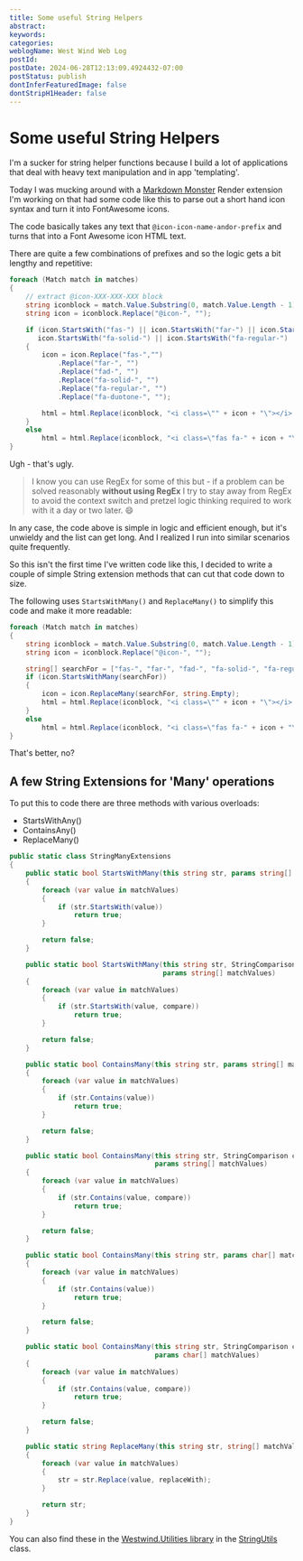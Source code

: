 ```yaml
---
title: Some useful String Helpers
abstract: 
keywords: 
categories: 
weblogName: West Wind Web Log
postId: 
postDate: 2024-06-28T12:13:09.4924432-07:00
postStatus: publish
dontInferFeaturedImage: false
dontStripH1Header: false
---
```

# Some useful String Helpers

I'm a sucker for string helper functions because I build a lot of applications that deal with heavy text manipulation and in app 'templating'. 

Today I was mucking around with a [Markdown Monster](https://markdownmonster.west-wind.com/) Render extension I'm working on that had some code like this to parse out a short hand icon syntax and turn it into FontAwesome icons.

The code basically takes any text that `@icon-icon-name-andor-prefix` and turns that into a Font Awesome icon HTML text.

There are quite a few combinations of prefixes and so the logic gets a bit lengthy and repetitive:

```csharp
foreach (Match match in matches)
{
    // extract @icon-XXX-XXX-XXX block
    string iconblock = match.Value.Substring(0, match.Value.Length - 1);
    string icon = iconblock.Replace("@icon-", "");

    if (icon.StartsWith("fas-") || icon.StartsWith("far-") || icon.StartsWith("fab-") ||
       icon.StartsWith("fa-solid-") || icon.StartsWith("fa-regular-") || icon.StartsWith("fa-duotone-"))
    {
        icon = icon.Replace("fas-","")
            .Replace("far-", "")
            .Replace("fad-", "")
            .Replace("fa-solid-", "")
            .Replace("fa-regular-", "")
            .Replace("fa-duotone-", "");

        html = html.Replace(iconblock, "<i class=\"" + icon + "\"></i> ");
    }
    else
        html = html.Replace(iconblock, "<i class=\"fas fa-" + icon + "\"></i> ");
}
```

Ugh - that's ugly. 

> I know you can use RegEx for some of this but - if a problem can be solved reasonably **without using RegEx** I try to stay away from RegEx to avoid the context switch and pretzel logic thinking required to work with it a day or two later. 😄

In any case, the code above is simple in logic and efficient enough, but it's unwieldy and the list can get long. And I realized I run into similar scenarios quite frequently.

So this isn't the first time I've written code like this, I decided to write a couple of simple String extension methods that can cut that code down to size. 

The following uses `StartsWithMany()` and `ReplaceMany()` to simplify this code and make it more readable:

```csharp
foreach (Match match in matches)
{
    string iconblock = match.Value.Substring(0, match.Value.Length - 1);
    string icon = iconblock.Replace("@icon-", "");

    string[] searchFor = ["fas-", "far-", "fad-", "fa-solid-", "fa-regular-", "fa-duotone-"];
    if (icon.StartsWithMany(searchFor))
    {
        icon = icon.ReplaceMany(searchFor, string.Empty);
        html = html.Replace(iconblock, "<i class=\"" + icon + "\"></i> ");
    }
    else
        html = html.Replace(iconblock, "<i class=\"fas fa-" + icon + "\"></i> ");
}
```

That's better, no?

## A few String Extensions for 'Many' operations
To put this to code there are three methods with various overloads:


* StartsWithAny()
* ContainsAny()
* ReplaceMany()


```csharp
public static class StringManyExtensions
{
    public static bool StartsWithMany(this string str, params string[] matchValues)
    {
        foreach (var value in matchValues)
        {
            if (str.StartsWith(value))
                return true;
        }

        return false;
    }

    public static bool StartsWithMany(this string str, StringComparison compare,
                                      params string[] matchValues)
    {
        foreach (var value in matchValues)
        {
            if (str.StartsWith(value, compare))
                return true;
        }

        return false;
    }

    public static bool ContainsMany(this string str, params string[] matchValues)
    {
        foreach (var value in matchValues)
        {
            if (str.Contains(value))
                return true;
        }

        return false;
    }

    public static bool ContainsMany(this string str, StringComparison compare, 
                                    params string[] matchValues)
    {
        foreach (var value in matchValues)
        {
            if (str.Contains(value, compare))
                return true;
        }

        return false;
    }

    public static bool ContainsMany(this string str, params char[] matchValues)
    {
        foreach (var value in matchValues)
        {
            if (str.Contains(value))
                return true;
        }

        return false;
    }

    public static bool ContainsMany(this string str, StringComparison compare, 
                                    params char[] matchValues)
    {
        foreach (var value in matchValues)
        {
            if (str.Contains(value, compare))
                return true;
        }

        return false;
    }

    public static string ReplaceMany(this string str, string[] matchValues, string replaceWith)
    {
        foreach (var value in matchValues)
        {
            str = str.Replace(value, replaceWith);
        }

        return str;
    }
}
```

You can also find these in the [Westwind.Utilities library](https://github.com/RickStrahl/Westwind.Utilities) in the [StringUtils](https://github.com/RickStrahl/Westwind.Utilities/blob/master/Westwind.Utilities/Utilities/StringUtils.cs) class.








